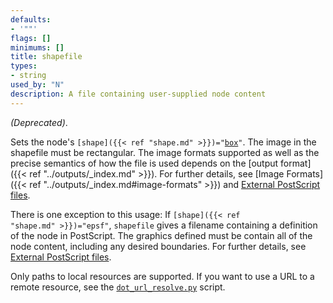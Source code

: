 ```yaml
---
defaults:
- '""'
flags: []
minimums: []
title: shapefile
types:
- string
used_by: "N"
description: A file containing user-supplied node content
---
```

*(Deprecated)*.

Sets the node's <code>[shape]({{< ref "shape.md" >}})="[box](/docs/shapes/#polygon)"</code>. The image in the shapefile must be
rectangular. The image formats supported as well as the precise semantics of
how the file is used depends on the [output format]({{< ref "../outputs/_index.md" >}}). For further
details, see [Image Formats]({{< ref "../outputs/_index.md#image-formats" >}}) and [External
PostScript files](../../../faq/#ext_image).

There is one exception to this usage: If <code>[shape]({{< ref "shape.md" >}})="epsf"</code>,
`shapefile` gives a filename containing a definition of the node in
PostScript. The graphics defined must be contain all of the node content,
including any desired boundaries. For further details, see [External
PostScript files](../../../faq/#ext_ps_file).

Only paths to local resources are supported. If you want to use a URL to a
remote resource, see the
[`dot_url_resolve.py`](https://gitlab.com/graphviz/graphviz/-/blob/main/contrib/dot_url_resolve.py)
script.
